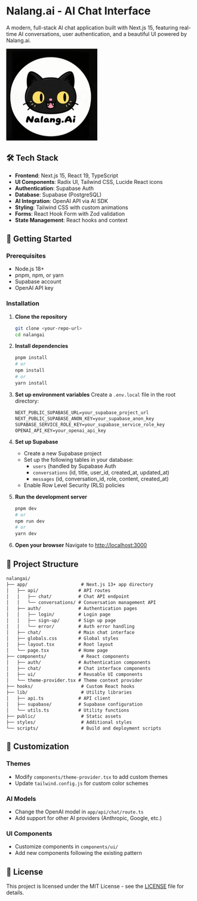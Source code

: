 # Nalang.ai - AI Chat Interface

A modern, full-stack AI chat application built with Next.js 15, featuring real-time AI conversations, user authentication, and a beautiful UI powered by Nalang.ai.

![alt text](./img/avatar.png "Demo")

## 🛠️ Tech Stack
- **Frontend**: Next.js 15, React 19, TypeScript
- **UI Components**: Radix UI, Tailwind CSS, Lucide React icons
- **Authentication**: Supabase Auth
- **Database**: Supabase (PostgreSQL)
- **AI Integration**: OpenAI API via AI SDK
- **Styling**: Tailwind CSS with custom animations
- **Forms**: React Hook Form with Zod validation
- **State Management**: React hooks and context

## 🚀 Getting Started

### Prerequisites

- Node.js 18+ 
- pnpm, npm, or yarn
- Supabase account
- OpenAI API key

### Installation

1. **Clone the repository**
   ```bash
   git clone <your-repo-url>
   cd nalangai
   ```

2. **Install dependencies**
   ```bash
   pnpm install
   # or
   npm install
   # or
   yarn install
   ```

3. **Set up environment variables**
   Create a `.env.local` file in the root directory:
   ```env
   NEXT_PUBLIC_SUPABASE_URL=your_supabase_project_url
   NEXT_PUBLIC_SUPABASE_ANON_KEY=your_supabase_anon_key
   SUPABASE_SERVICE_ROLE_KEY=your_supabase_service_role_key
   OPENAI_API_KEY=your_openai_api_key
   ```

4. **Set up Supabase**
   - Create a new Supabase project
   - Set up the following tables in your database:
     - `users` (handled by Supabase Auth
     - `conversations` (id, title, user_id, created_at, updated_at)
     - `messages` (id, conversation_id, role, content, created_at)
   - Enable Row Level Security (RLS) policies

5. **Run the development server**
   ```bash
   pnpm dev
   # or
   npm run dev
   # or
   yarn dev
   ```

6. **Open your browser**
   Navigate to [http://localhost:3000](http://localhost:3000)

## 📁 Project Structure

```
nalangai/
├── app/                    # Next.js 13+ app directory
│   ├── api/               # API routes
│   │   ├── chat/          # Chat API endpoint
│   │   └── conversations/ # Conversation management API
│   ├── auth/              # Authentication pages
│   │   ├── login/         # Login page
│   │   ├── sign-up/       # Sign up page
│   │   └── error/         # Auth error handling
│   ├── chat/              # Main chat interface
│   ├── globals.css        # Global styles
│   ├── layout.tsx         # Root layout
│   └── page.tsx           # Home page
├── components/             # React components
│   ├── auth/              # Authentication components
│   ├── chat/              # Chat interface components
│   ├── ui/                # Reusable UI components
│   └── theme-provider.tsx # Theme context provider
├── hooks/                  # Custom React hooks
├── lib/                    # Utility libraries
│   ├── api.ts             # API client
│   ├── supabase/          # Supabase configuration
│   └── utils.ts           # Utility functions
├── public/                 # Static assets
├── styles/                 # Additional styles
└── scripts/                # Build and deployment scripts
```


## 🎨 Customization

### Themes
- Modify `components/theme-provider.tsx` to add custom themes
- Update `tailwind.config.js` for custom color schemes

### AI Models
- Change the OpenAI model in `app/api/chat/route.ts`
- Add support for other AI providers (Anthropic, Google, etc.)

### UI Components
- Customize components in `components/ui/`
- Add new components following the existing pattern


## 📝 License

This project is licensed under the MIT License - see the [LICENSE](LICENSE) file for details.
